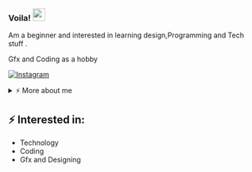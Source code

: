 ### Voila! <img src="https://media.giphy.com/media/hvRJCLFzcasrR4ia7z/giphy.gif" width="25px">

Am a beginner and interested in learning design,Programming and Tech stuff .

  Gfx and Coding as a hobby

[![Instagram][insta-shield]][insta-url]
<details>
<summary>⚡️ More about me</summary>
<br />


![amsynist github stats](https://github-readme-stats.vercel.app/api?username=amsynist&count_private=true&show_icons=true&theme=onedark)
</details>

## ⚡ Interested in:
- Technology
- Coding
- Gfx and Designing 


[insta-shield]: https://img.shields.io/badge/Instagram-E4405F?style=for-the-badge&logo=instagram&logoColor=white
[insta-url]: https://www.instagram.com/zeronedinsta
